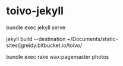 # toivo-jekyll

bundle exec jekyll serve

jekyll build --destination ~/Documents/static-sites/jgreidy.bitbucket.io/toivo/

bundle exec rake wax:pagemaster photos